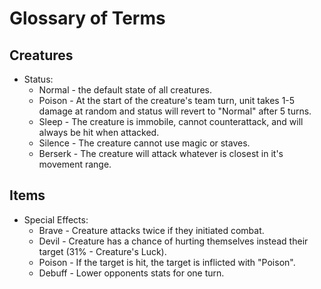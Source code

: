 # Glossary of Terms
## Creatures
* Status:
    * Normal - the default state of all creatures.
    * Poison - At the start of the creature's team turn, unit takes 1-5 damage at random and status will revert to "Normal" after 5 turns.
    * Sleep - The creature is immobile, cannot counterattack, and will always be hit when attacked.
    * Silence - The creature cannot use magic or staves.
    * Berserk - The creature will attack whatever is closest in it's movement range. 
## Items
* Special Effects:
    * Brave - Creature attacks twice if they initiated combat.
    * Devil - Creature has a chance of hurting themselves instead their target (31% - Creature's Luck).
    * Poison - If the target is hit, the target is inflicted with "Poison".
    * Debuff - Lower opponents stats for one turn.  